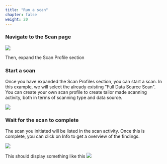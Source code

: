 ```yaml
---
title: "Run a scan"
chapter: false
weight: 20
---
```



### Navigate to the Scan page

![](/images/new_ds_structured/go_to_scan.png)

Then, expand the Scan Profile section

### Start a scan
Once you have expanded the Scan Profiles section, you can start a scan.
In this example, we will select the already existing "Full Data Source Scan".
You can create your own scan profile to create tailor made scanning activity, both in terms of scanning type and data source.

![](/images/new_ds_structured/full_ds_scan.png)

### Wait for the scan to complete
The scan you initiated will be listed in the scan activity.
Once this is complete, you can click on Info to get a overview of the findings.

![](/images/new_ds_structured/scanning_info.png)

This should display something like this
![](/images/new_ds_structured/scanning_overview.png)
